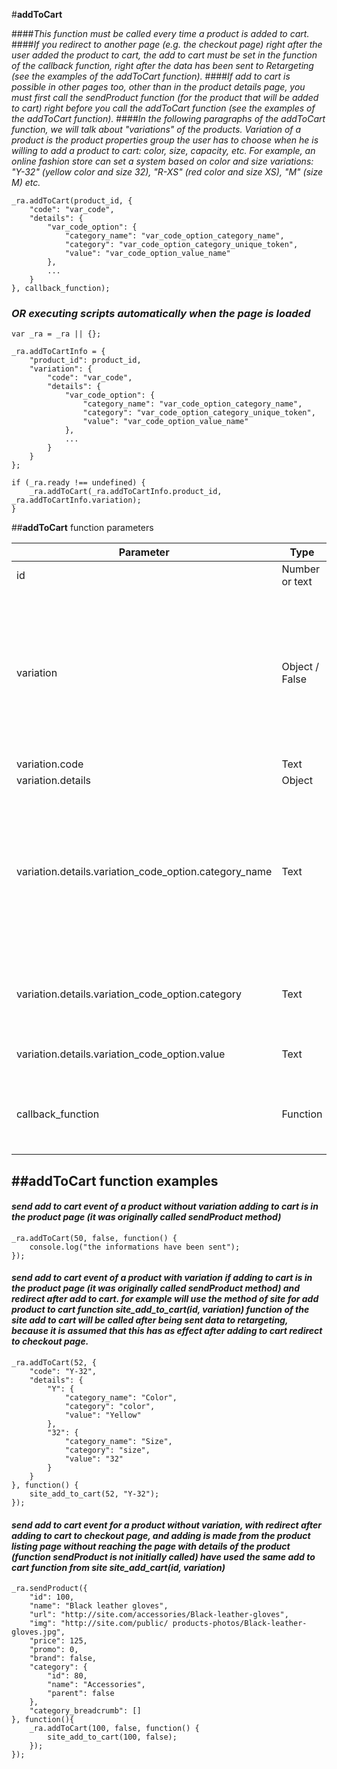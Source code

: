 #**addToCart**

####*This function must be called every time a product is added to cart.*
####*If you redirect to another page (e.g. the checkout page) right after the user added the product to cart, the add to cart must be set in the function of the callback function, right after the data has been sent to Retargeting (see the examples of the addToCart function).*
####*If add to cart is possible in other pages too, other than in the product details page, you must first call the sendProduct function (for the product that will be added to cart) right before you call the addToCart function (see the examples of the addToCart function).*
####*In the following paragraphs of the addToCart function, we will talk about "variations" of the products. Variation of a product is the product properties group the user has to choose when he is willing to add a product to cart: color, size, capacity, etc. For example, an online fashion store can set a system based on color and size variations: "Y-32" (yellow color and size 32), "R-XS" (red color and size XS), "M" (size M) etc.*

	_ra.addToCart(product_id, {
		"code": "var_code",
		"details": {
			"var_code_option": {
				"category_name": "var_code_option_category_name",
				"category": "var_code_option_category_unique_token",
				"value": "var_code_option_value_name"
			},
			...
		}
	}, callback_function);
	
### *OR executing scripts automatically when the page is loaded*
	
	var _ra = _ra || {};
	
	_ra.addToCartInfo = {
		"product_id": product_id,
		"variation": {
			"code": "var_code",
			"details": {
				"var_code_option": {
					"category_name": "var_code_option_category_name",
					"category": "var_code_option_category_unique_token",
					"value": "var_code_option_value_name"
				},
				...
			}
		}
	};
	
	if (_ra.ready !== undefined) {
		_ra.addToCart(_ra.addToCartInfo.product_id, _ra.addToCartInfo.variation);
	}
	
##**addToCart** function parameters

|    **Parameter**    |    **Type**    |    **Required**    |    **Description**    |
|---|---|---|---|
|  id  |  Number or text  |  Required  |  The product id .  |
|	variation	|	Object / False	|	Required	|	object with details about chosen variation details for the product added to cart. If the product does not have variation send false value. The object containing the details of the chosen variation has the following properties: code, details	|
|	variation.code	|	Text	|	Required	|	The product name	|
|	variation.details	|	Object	|	Required	|	The product name	|
|	variation.details.variation_code_option.category_name	|	Text	|	Required	|	 object that contains details about each variation option. Object details contains properties with the name of the property codes variation, and each property is an object containing the following properties: category_name, category, value	|
|	variation.details.variation_code_option.category	|	Text	|	Required	|	Unique token or unique id of the category to which it belongs variation_code_option property code	|
|	variation.details.variation_code_option.value	|	Text	|	Required	|	Full name of the variation_code_option property code	|
|	callback_function 	|	Function	|	Optional	|	With this parameter you can define a function that runs itself after the action's parent function executes.	|

##**addToCart function examples**
----------

#### *send add to cart event of a product without variation adding to cart is in the product page (it was originally called sendProduct method)*	
	_ra.addToCart(50, false, function() {
		console.log("the informations have been sent");
	});
	
#### *send add to cart event of a product with variation if adding to cart is in the product page (it was originally called sendProduct method)  and redirect after add to cart.  for example will use the method of site for add product to cart function site_add_to_cart(id, variation) function of the site add to cart will be called after being sent data to retargeting, because it is assumed that this has as effect after adding to cart redirect to checkout page.*
	
	_ra.addToCart(52, {
		"code": "Y-32",
		"details": {
			"Y": {
				"category_name": "Color",
				"category": "color",
				"value": "Yellow"
			},
			"32": {
				"category_name": "Size",
				"category": "size",
				"value": "32"
			}
		}
	}, function() {
		site_add_to_cart(52, "Y-32");
	});
	
#### *send add to cart event for a product without variation, with redirect after adding to cart to checkout page, and adding is made from the product listing page without reaching the page with details of the product (function sendProduct is not initially called) have used the same add to cart function from site site_add_cart(id, variation)*
	
	_ra.sendProduct({
		"id": 100,
		"name": "Black leather gloves", 
		"url": "http://site.com/accessories/Black-leather-gloves",
		"img": "http://site.com/public/ products-photos/Black-leather-gloves.jpg", 
		"price": 125, 
		"promo": 0, 
		"brand": false,
		"category": {
			"id": 80,
			"name": "Accessories",
			"parent": false
		},
		"category_breadcrumb": []
	}, function(){
		_ra.addToCart(100, false, function() {
			site_add_to_cart(100, false);
		});
	});